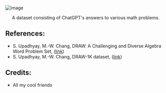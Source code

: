 ![image](https://user-images.githubusercontent.com/84760072/222883571-f061ee93-56f4-4eee-96a8-c68155805b41.png)

<p align="center">
  A dataset consisting of ChatGPT's answers to various math problems. 
</p>


## References:
- S. Upadhyay, M.-W. Chang, DRAW: A Challenging and Diverse Algebra Word Problem Set, ([link](https://www.microsoft.com/en-us/research/wp-content/uploads/2016/02/tech_rep.pdf))
- S. Upadhyay, M.-W. Chang, DRAW-1K dataset, ([link](https://paperswithcode.com/dataset/draw-1k#:~:text=DRAW%2D1K%20is%20a%20dataset,derivation%20of%20an%20equation%20system.))

## Credits:
- All my cool friends
